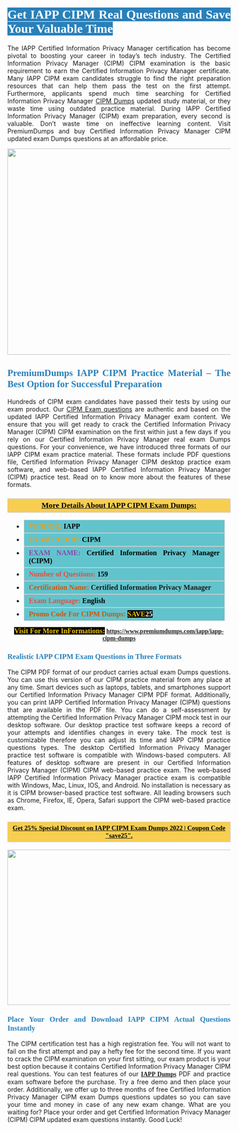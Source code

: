 <h1 style="text-align: justify;"><span style="color:#ffffff;"><span style="font-family:Georgia,serif;"><strong><span style="background-color:#2980b9;">Get IAPP CIPM Real Questions and Save Your Valuable Time</span></strong></span></span></h1>

<p style="text-align: justify;">The IAPP Certified Information Privacy Manager certification has become pivotal to boosting your career in today’s tech industry. The Certified Information Privacy Manager (CIPM) CIPM examination is the basic requirement to earn the Certified Information Privacy Manager certificate. Many IAPP CIPM exam candidates struggle to find the right preparation resources that can help them pass the test on the first attempt. Furthermore, applicants spend much time searching for Certified Information Privacy Manager <a href="https://www.premiumdumps.com/iapp/iapp-cipm-dumps">CIPM Dumps</a> updated study material, or they waste time using outdated practice material. During IAPP Certified Information Privacy Manager (CIPM) exam preparation, every second is valuable. Don’t waste time on ineffective learning content. Visit PremiumDumps and buy Certified Information Privacy Manager CIPM updated exam Dumps questions at an affordable price.</p>

<p style="text-align: center;"><a href="https://www.premiumdumps.com/iapp/iapp-cipm-dumps"><img alt="" src="https://i.imgur.com/KJGzbJ2.jpeg" style="width: 700px; height: 465px;" /></a></p>

<h2 style="text-align: justify;"><span style="color:#2980b9;"><span style="font-family:Georgia,serif;"><strong>PremiumDumps IAPP CIPM Practice Material – The Best Option for Successful Preparation</strong></span></span></h2>

<p style="text-align: justify;">Hundreds of CIPM exam candidates have passed their tests by using our exam product. Our <a href="https://www.premiumdumps.com/iapp/iapp-cipm-dumps">CIPM Exam questions</a> are authentic and based on the updated IAPP Certified Information Privacy Manager exam content. We ensure that you will get ready to crack the Certified Information Privacy Manager (CIPM) CIPM examination on the first within just a few days if you rely on our Certified Information Privacy Manager real exam Dumps questions. For your convenience, we have introduced three formats of our IAPP CIPM exam practice material. These formats include PDF questions file, Certified Information Privacy Manager CIPM desktop practice exam software, and web-based IAPP Certified Information Privacy Manager (CIPM) practice test. Read on to know more about the features of these formats.</p>

<h3 style="background: #f7ce50; border: 1px solid rgb(204, 204, 204); padding: 5px 10px; text-align: center;"><span style="font-family:Georgia,serif;"><u><u><span style="color:#000000;"><span style="font-size:11pt"><span style="line-height:normal"><b><span style="font-size:13.0pt"><span cambria="">More Details About IAPP CIPM Exam Dumps:</span></span></b></span></span></span></u></u></span></h3>

<ul>
	<li style="margin:0cm 10pt">
	<div style="background:#61c4cd; border: 1px solid rgb(204, 204, 204); padding: 5px 10px; text-align: justify;"><span style="font-family:Georgia,serif;"><span style="font-size:11pt"><span style="line-height:normal"><b><span style="font-size:12.0pt"><span new="" roman="" times=""><span style="color:#f39c12;">VENDOR:</span> <span style="color:#000000;">IAPP</span></span></span></b></span></span></span></div>
	</li>
	<li style="margin:0cm 10pt">
	<div style="background: #61c4cd; border: 1px solid rgb(204, 204, 204); padding: 5px 10px; text-align: justify;"><span style="font-family:Georgia,serif;"><span style="font-size:11pt"><span style="line-height:normal"><b><span style="font-size:12.0pt"><span new="" roman="" times=""><span style="color:#f39c12;">EXAM CCODE:</span> <span style="color:#000000;">CIPM</span></span></span></b></span></span></span></div>
	</li>
	<li style="margin:0cm 10pt">
	<div style="background: #61c4cd; border: 1px solid rgb(204, 204, 204); padding: 5px 10px; text-align: justify;"><span style="font-family:Georgia,serif;"><span style="font-size:11pt"><span style="line-height:normal"><b><span style="font-size:12.0pt"><span new="" roman="" times=""><span style="color:#8e44ad;">EXAM NAME:</span> <span style="color:#000000;">Certified Information Privacy Manager (CIPM)</span></span></span></b></span></span></span></div>
	</li>
	<li style="margin:0cm 10pt">
	<div style="background: #61c4cd; border: 1px solid rgb(204, 204, 204); padding: 5px 10px;"><span style="font-family:Georgia,serif;"><span style="font-size:11pt"><span style="line-height:normal"><b><span style="font-size:12.0pt"><span new="" roman="" times=""><span style="color:#e74c3c;">Number of Questions:</span><span style="color:#000000;"><span style="color:#f1c40f;"> </span>159</span></span></span></b></span></span></span></div>
	</li>
	<li style="margin:0cm 10pt">
	<div style="background: #61c4cd; border: 1px solid rgb(204, 204, 204); padding: 5px 10px; text-align: justify;"><span style="font-family:Georgia,serif;"><span style="font-size:11pt"><span style="line-height:normal"><b><span style="font-size:12.0pt"><span new="" roman="" times=""><span style="color:#d35400;">Certification Name:</span> Certified Information Privacy Manager</span></span></b></span></span></span></div>
	</li>
	<li style="margin:0cm 10pt">
	<div style="background: #61c4cd; border: 1px solid rgb(204, 204, 204); padding: 5px 10px; text-align: justify;"><span style="font-family:Georgia,serif;"><span style="font-size:11pt"><span style="line-height:normal"><b><span style="font-size:12.0pt"><span new="" roman="" times=""><span style="color:#e74c3c;">Exam Language:</span> <span style="color:#000000;">English</span></span></span></b></span></span></span></div>
	</li>
	<li style="margin:0cm 10pt">
	<div style="background: #61c4cd; border: 1px solid rgb(204, 204, 204); padding: 5px 10px;"><span style="font-family:Georgia,serif;"><span style="font-size:11pt"><span style="line-height:normal"><b><span style="font-size:12.0pt"><span new="" roman="" times=""><span style="color:#d35400;">Promo Code For CIPM Dumps:</span><span style="color:#f1c40f;"> <span style="background-color:#000000;">SAVE</span></span><span style="color:#ffffff;"><span style="background-color:#000000;">25</span></span></span></span></b></span></span></span></div>
	</li>
</ul>

<p style="text-align: center;"><span style="font-family:Georgia,serif;"><strong><span style="font-size:16px;"><span style="color:#f1c40f;"><span style="background-color:#000000;">Visit For More InFormations:</span></span></span> <a href="https://www.premiumdumps.com/iapp/iapp-cipm-dumps">https://www.premiumdumps.com/iapp/iapp-cipm-dumps</a></strong></span></p>

<h3 style="text-align: justify;"><span style="color:#2980b9;"><span style="font-family:Georgia,serif;"><strong><strong><strong>Realistic IAPP CIPM Exam Questions in Three Formats</strong></strong></strong></span></span></h3>

<p style="text-align: justify;">The CIPM PDF format of our product carries actual exam Dumps questions. You can use this version of our CIPM practice material from any place at any time. Smart devices such as laptops, tablets, and smartphones support our Certified Information Privacy Manager CIPM PDF format. Additionally, you can print IAPP Certified Information Privacy Manager (CIPM) questions that are available in the PDF file. You can do a self-assessment by attempting the Certified Information Privacy Manager CIPM mock test in our desktop software. Our desktop practice test software keeps a record of your attempts and identifies changes in every take. The mock test is customizable therefore you can adjust its time and IAPP CIPM practice questions types. The desktop Certified Information Privacy Manager practice test software is compatible with Windows-based computers. All features of desktop software are present in our Certified Information Privacy Manager (CIPM) CIPM web-based practice exam. The web-based IAPP Certified Information Privacy Manager practice exam is compatible with Windows, Mac, Linux, IOS, and Android. No installation is necessary as it is CIPM browser-based practice test software. All leading browsers such as Chrome, Firefox, IE, Opera, Safari support the CIPM web-based practice exam.</p>

<h3 style="background: rgb(247, 206, 80); border: 1px solid rgb(204, 204, 204); padding: 5px 10px; text-align: center;"><span style="font-family:Georgia,serif;"><u><span style="color:#000000;"><span style="font-size:11pt;"><span style="line-height:normal;"><b><span cambria="">Get 25% Special Discount on IAPP CIPM Exam Dumps 2022 | Coupon Code "save25".</span></b></span></span></span></u></span></h3>

<p style="text-align: center;"><strong><strong><a href="https://www.premiumdumps.com/iapp/iapp-cipm-dumps"><img alt="" src="https://i.imgur.com/F18GQwv.jpeg" style="width: 700px; height: 350px;" /></a></strong></strong></p>

<h3 style="text-align: justify;"><strong><span style="color:#2980b9;"><span style="font-family:Georgia,serif;"><strong><strong><strong>Place Your Order and Download IAPP CIPM Actual Questions Instantly</strong></strong></strong></span></span></strong></h3>

<p style="text-align: justify;">The CIPM certification test has a high registration fee. You will not want to fail on the first attempt and pay a hefty fee for the second time. If you want to crack the CIPM examination on your first sitting, our exam product is your best option because it contains Certified Information Privacy Manager CIPM real questions. You can test features of our <span style="font-family:Georgia,serif;"><strong><a href="https://www.premiumdumps.com/iapp-exam-dumps">IAPP Dumps</a></strong></span> PDF and practice exam software before the purchase. Try a free demo and then place your order. Additionally, we offer up to three months of free Certified Information Privacy Manager CIPM exam Dumps questions updates so you can save your time and money in case of any new exam change. What are you waiting for? Place your order and get Certified Information Privacy Manager (CIPM) CIPM updated exam questions instantly. Good Luck!</p>
